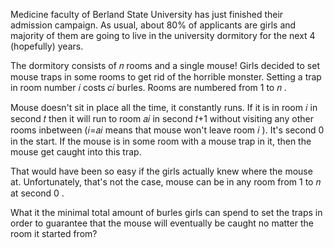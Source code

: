 Medicine faculty of Berland State University has just finished their admission campaign. As usual, about 80%
of applicants are girls and majority of them are going to live in the university dormitory for the next 4
(hopefully) years.

The dormitory consists of 𝑛
rooms and a single mouse! Girls decided to set mouse traps in some rooms to get rid of the horrible monster. Setting a
trap in room number 𝑖
costs 𝑐𝑖
burles. Rooms are numbered from 1
to 𝑛
.

Mouse doesn't sit in place all the time, it constantly runs. If it is in room 𝑖
in second 𝑡
then it will run to room 𝑎𝑖
in second 𝑡+1
without visiting any other rooms inbetween (𝑖=𝑎𝑖
means that mouse won't leave room 𝑖
). It's second 0
in the start. If the mouse is in some room with a mouse trap in it, then the mouse get caught into this trap.

That would have been so easy if the girls actually knew where the mouse at. Unfortunately, that's not the case, mouse
can be in any room from 1
to 𝑛
at second 0
.

What it the minimal total amount of burles girls can spend to set the traps in order to guarantee that the mouse will
eventually be caught no matter the room it started from?